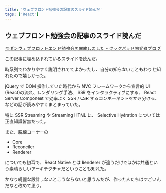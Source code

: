 ```yaml
---
title: 'ウェブフロント勉強会の記事のスライド読んだ'
tags: ['React']
---
```


## ウェブフロント勉強会の記事のスライド読んだ

[モダンウェブフロントエンド勉強会を開催しました \- クックパッド開発者ブログ](https://techlife.cookpad.com/entry/2022/06/21/130736)

この記事に埋め込まれているスライドを読んだ。

時系列でわかりやすく説明されててよかったし、自分の知らないこともわりと知れたので嬉しかった。

jQuery で DOM 操作していた時代から MVC フレームワークから宣言的 UI (React)の流れ、レンダリング手法、 SSR をインタラクティブにする、 React Server Component で効率よく SSR / CSR するコンポーネントをかき分ける、などの話が読みやすくまとまっていた。

特に SSR Streaming や Streaming HTML に、 Selective Hydration については正直知識皆無だった。

また、脱線コーナーの

- Core
- Reconciler
- Renderer

についても初耳で、 React Native とは Renderer が違うだけでほかは共通という素晴らしいアーキテクチャだということも知れた。

かなり綺麗な設計しないとこうならないと思うんだが、作った人たちはすごいんだなと改めて思う。
